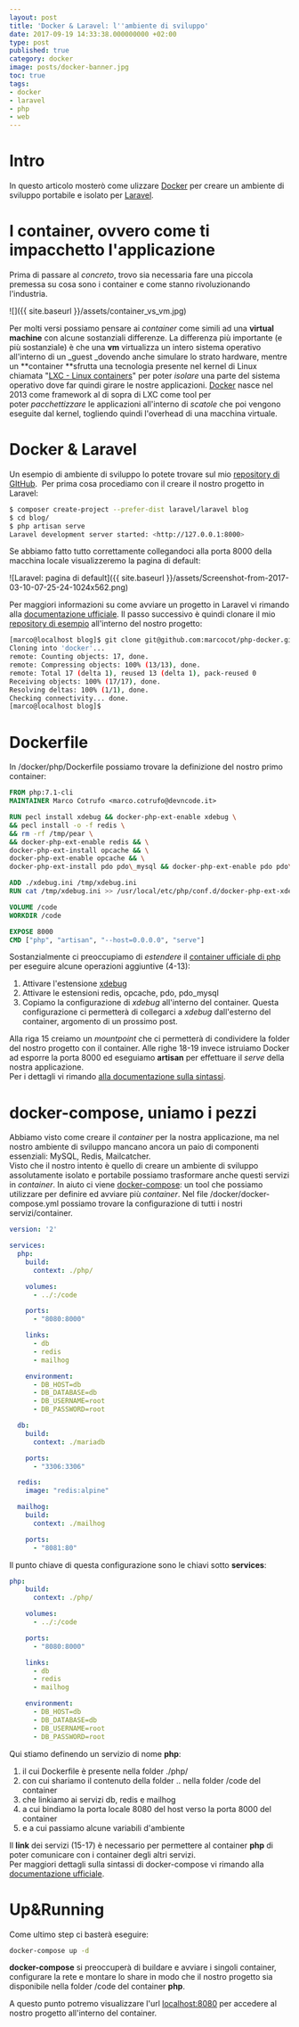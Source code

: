 ```yaml
---
layout: post
title: 'Docker & Laravel: l''ambiente di sviluppo'
date: 2017-09-19 14:33:38.000000000 +02:00
type: post
published: true
category: docker
image: posts/docker-banner.jpg
toc: true
tags:
- docker
- laravel
- php
- web
---
```


# Intro

In questo articolo mosterò come ulizzare [Docker](http://docker.io) per creare un ambiente di sviluppo portabile e isolato per [Laravel](http://laravel.com).

# I container, ovvero come ti impacchetto l'applicazione

Prima di passare al _concreto_, trovo sia necessaria fare una piccola premessa su cosa sono i container e come stanno rivoluzionando l'industria.

![]({{ site.baseurl }}/assets/container_vs_vm.jpg)

Per molti versi possiamo pensare ai _container_ come simili ad una **virtual machine** con alcune sostanziali differenze. La differenza più importante (e più sostanziale) è che una **vm** virtualizza un intero sistema operativo all'interno di un _guest _dovendo anche simulare lo strato hardware, mentre un **container **sfrutta una tecnologia presente nel kernel di Linux chiamata "[LXC - Linux containers](https://linuxcontainers.org/)" per poter _isolare_ una parte del sistema operativo dove far quindi girare le nostre applicazioni. [Docker](http://docker.io) nasce nel 2013 come framework al di sopra di LXC come tool per poter *pacchettizzare* le applicazioni all'interno di _scatole_ che poi vengono eseguite dal kernel, togliendo quindi l'overhead di una macchina virtuale.

# Docker & Laravel

Un esempio di ambiente di sviluppo lo potete trovare sul mio [repository di GItHub](https://github.com/marcocot/php-docker).  Per prima cosa procediamo con il creare il nostro progetto in Laravel:

```bash
$ composer create-project --prefer-dist laravel/laravel blog
$ cd blog/
$ php artisan serve
Laravel development server started: <http://127.0.0.1:8000>
```

Se abbiamo fatto tutto correttamente collegandoci alla porta 8000 della macchina locale visualizzeremo la pagina di default:

![Laravel: pagina di default]({{ site.baseurl }}/assets/Screenshot-from-2017-03-10-07-25-24-1024x562.png)

Per maggiori informazioni su come avviare un progetto in Laravel vi rimando alla [documentazione ufficiale](https://laravel.com/docs/5.4/). Il passo successivo è quindi clonare il mio [repository di esempio](https://github.com/marcocot/php-docker) all'interno del nostro progetto:

```bash
[marco@localhost blog]$ git clone git@github.com:marcocot/php-docker.git docker
Cloning into 'docker'...
remote: Counting objects: 17, done.
remote: Compressing objects: 100% (13/13), done.
remote: Total 17 (delta 1), reused 13 (delta 1), pack-reused 0
Receiving objects: 100% (17/17), done.
Resolving deltas: 100% (1/1), done.
Checking connectivity... done.
[marco@localhost blog]$
```

# Dockerfile

In /docker/php/Dockerfile possiamo trovare la definizione del nostro primo container:

```dockerfile
FROM php:7.1-cli
MAINTAINER Marco Cotrufo <marco.cotrufo@devncode.it>

RUN pecl install xdebug && docker-php-ext-enable xdebug \
&& pecl install -o -f redis \
&& rm -rf /tmp/pear \
&& docker-php-ext-enable redis && \
docker-php-ext-install opcache && \
docker-php-ext-enable opcache && \
docker-php-ext-install pdo pdo\_mysql && docker-php-ext-enable pdo pdo\_mysql

ADD ./xdebug.ini /tmp/xdebug.ini
RUN cat /tmp/xdebug.ini >> /usr/local/etc/php/conf.d/docker-php-ext-xdebug.ini

VOLUME /code
WORKDIR /code

EXPOSE 8000
CMD ["php", "artisan", "--host=0.0.0.0", "serve"]
```

Sostanzialmente ci preoccupiamo di _estendere_ il [container ufficiale di php](https://hub.docker.com/_/php/) per eseguire alcune operazioni aggiuntive (4-13):

1.  Attivare l'estensione [xdebug](https://xdebug.org/)
2.  Attivare le estensioni redis, opcache, pdo, pdo_mysql
3.  Copiamo la configurazione di _xdebug_ all'interno del container. Questa configurazione ci permetterà di collegarci a _xdebug_ dall'esterno del container, argomento di un prossimo post.

Alla riga 15 creiamo un _mountpoint_ che ci permetterà di condividere la folder del nostro progetto con il container. Alle righe 18-19 invece istruiamo Docker ad esporre la porta 8000 ed eseguiamo **artisan** per effettuare il _serve_ della nostra applicazione.  
Per i dettagli vi rimando [alla documentazione sulla sintassi](https://docs.docker.com/engine/reference/builder/).

# docker-compose, uniamo i pezzi

Abbiamo visto come creare il _container_ per la nostra applicazione, ma nel nostro ambiente di sviluppo mancano ancora un paio di componenti essenziali: MySQL, Redis, Mailcatcher.  
Visto che il nostro intento è quello di creare un ambiente di sviluppo assolutamente isolato e portabile possiamo trasformare anche questi servizi in _container_. In aiuto ci viene [docker-compose](https://docs.docker.com/compose/): un tool che possiamo utilizzare per definire ed avviare più _container_. Nel file /docker/docker-compose.yml possiamo trovare la configurazione di tutti i nostri servizi/container.

```yaml
version: '2'

services:
  php:
    build:
      context: ./php/

    volumes:
      - ../:/code

    ports:
      - "8080:8000"

    links:
      - db
      - redis
      - mailhog

    environment:
      - DB_HOST=db
      - DB_DATABASE=db
      - DB_USERNAME=root
      - DB_PASSWORD=root

  db:
    build:
      context: ./mariadb

    ports:
      - "3306:3306"

  redis:
    image: "redis:alpine"

  mailhog:
    build:
      context: ./mailhog

    ports:
      - "8081:80"
```

Il punto chiave di questa configurazione sono le chiavi sotto **services**:

```yaml
php:
    build:
      context: ./php/

    volumes:
      - ../:/code

    ports:
      - "8080:8000"

    links:
      - db
      - redis
      - mailhog

    environment:
      - DB_HOST=db
      - DB_DATABASE=db
      - DB_USERNAME=root
      - DB_PASSWORD=root
```

Qui stiamo definendo un servizio di nome **php**:

1.  il cui Dockerfile è presente nella folder ./php/
2.  con cui shariamo il contenuto della folder .. nella folder /code del container
3.  che linkiamo ai servizi db, redis e mailhog
4.  a cui bindiamo la porta locale 8080 del host verso la porta 8000 del container
5.  e a cui passiamo alcune variabili d'ambiente

Il **link** dei servizi (15-17) è necessario per permettere al container **php** di poter comunicare con i container degli altri servizi.  
Per maggiori dettagli sulla sintassi di docker-compose vi rimando alla [documentazione ufficiale](https://docs.docker.com/compose/compose-file/).

# Up&Running

Come ultimo step ci basterà eseguire:

```bash
docker-compose up -d
```

**docker-compose** si preoccuperà di buildare e avviare i singoli container, configurare la rete e montare lo share in modo che il nostro progetto sia disponibile nella folder /code del container **php**.

A questo punto potremo visualizzare l'url [localhost:8080](http://localhost:8080) per accedere al nostro progetto all'interno del container.
